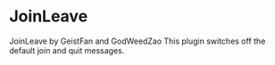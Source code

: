 # JoinLeave
JoinLeave by GeistFan and GodWeedZao
This plugin switches off the default join and quit messages.
